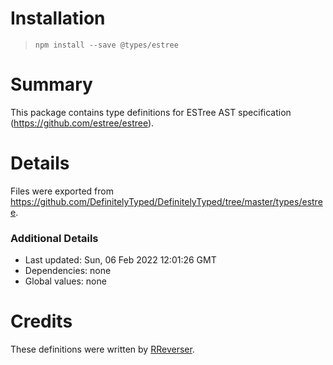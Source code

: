 # Installation
> `npm install --save @types/estree`

# Summary
This package contains type definitions for ESTree AST specification (https://github.com/estree/estree).

# Details
Files were exported from https://github.com/DefinitelyTyped/DefinitelyTyped/tree/master/types/estree.

### Additional Details
 * Last updated: Sun, 06 Feb 2022 12:01:26 GMT
 * Dependencies: none
 * Global values: none

# Credits
These definitions were written by [RReverser](https://github.com/RReverser).
